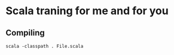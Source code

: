 ﻿Scala traning for me and for you
================================
Compiling
---------
`scala -classpath . File.scala`